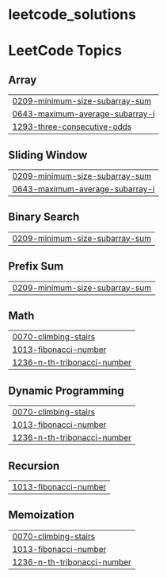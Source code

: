 # leetcode_solutions
<!---LeetCode Topics Start-->
# LeetCode Topics
## Array
|  |
| ------- |
| [0209-minimum-size-subarray-sum](https://github.com/SmitNVaghasiya/leetcode_solutions/tree/master/0209-minimum-size-subarray-sum) |
| [0643-maximum-average-subarray-i](https://github.com/SmitNVaghasiya/leetcode_solutions/tree/master/0643-maximum-average-subarray-i) |
| [1293-three-consecutive-odds](https://github.com/SmitNVaghasiya/leetcode_solutions/tree/master/1293-three-consecutive-odds) |
## Sliding Window
|  |
| ------- |
| [0209-minimum-size-subarray-sum](https://github.com/SmitNVaghasiya/leetcode_solutions/tree/master/0209-minimum-size-subarray-sum) |
| [0643-maximum-average-subarray-i](https://github.com/SmitNVaghasiya/leetcode_solutions/tree/master/0643-maximum-average-subarray-i) |
## Binary Search
|  |
| ------- |
| [0209-minimum-size-subarray-sum](https://github.com/SmitNVaghasiya/leetcode_solutions/tree/master/0209-minimum-size-subarray-sum) |
## Prefix Sum
|  |
| ------- |
| [0209-minimum-size-subarray-sum](https://github.com/SmitNVaghasiya/leetcode_solutions/tree/master/0209-minimum-size-subarray-sum) |
## Math
|  |
| ------- |
| [0070-climbing-stairs](https://github.com/SmitNVaghasiya/leetcode_solutions/tree/master/0070-climbing-stairs) |
| [1013-fibonacci-number](https://github.com/SmitNVaghasiya/leetcode_solutions/tree/master/1013-fibonacci-number) |
| [1236-n-th-tribonacci-number](https://github.com/SmitNVaghasiya/leetcode_solutions/tree/master/1236-n-th-tribonacci-number) |
## Dynamic Programming
|  |
| ------- |
| [0070-climbing-stairs](https://github.com/SmitNVaghasiya/leetcode_solutions/tree/master/0070-climbing-stairs) |
| [1013-fibonacci-number](https://github.com/SmitNVaghasiya/leetcode_solutions/tree/master/1013-fibonacci-number) |
| [1236-n-th-tribonacci-number](https://github.com/SmitNVaghasiya/leetcode_solutions/tree/master/1236-n-th-tribonacci-number) |
## Recursion
|  |
| ------- |
| [1013-fibonacci-number](https://github.com/SmitNVaghasiya/leetcode_solutions/tree/master/1013-fibonacci-number) |
## Memoization
|  |
| ------- |
| [0070-climbing-stairs](https://github.com/SmitNVaghasiya/leetcode_solutions/tree/master/0070-climbing-stairs) |
| [1013-fibonacci-number](https://github.com/SmitNVaghasiya/leetcode_solutions/tree/master/1013-fibonacci-number) |
| [1236-n-th-tribonacci-number](https://github.com/SmitNVaghasiya/leetcode_solutions/tree/master/1236-n-th-tribonacci-number) |
<!---LeetCode Topics End-->